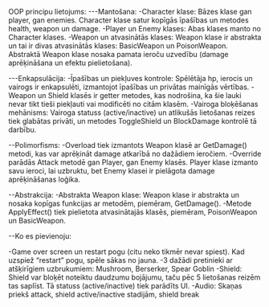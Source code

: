 OOP principu lietojums:
---Mantošana:
-Character klase: Bāzes klase gan player, gan enemies. Character klase satur kopīgās īpašības un metodes health, weapon un damage.
-Player un Enemy klases: Abas klases manto no Character klases.
-Weapon un atvasinātās klases: Weapon klase ir abstrakta un tai ir divas atvasinātās klases: BasicWeapon un PoisonWeapon. Abstraktā Weapon klase nosaka pamata ieroču uzvedību (damage aprēķināšana un efektu pielietošana).


---Enkapsulācija:
-Īpašības un piekļuves kontrole: Spēlētāja hp, ierocis un vairogs ir enkapsulēti, izmantojot īpašības un privātas mainīgās vērtības.
-Weapon un Shield klasēs ir getter metodes, kas nodrošina, ka šie lauki nevar tikt tieši piekļauti vai modificēti no citām klasēm.
-Vairoga bloķēšanas mehānisms: Vairoga statuss (active/inactive) un atlikušās lietošanas reizes tiek glabātas privāti, un metodes ToggleShield un BlockDamage kontrolē tā darbību.


--Polimorfisms:
-Overload tiek izmantots Weapon klasē ar GetDamage() metodi, kas var aprēķināt damage atkarībā no dažādiem ieročiem.
-Override parādās Attack metodē gan Player, gan Enemy klasēs. Player klase izmanto savu ieroci, lai uzbruktu, bet Enemy klasei ir pielāgota damage aprēķināšanas loģika.


--Abstrakcija:
-Abstrakta Weapon klase: Weapon klase ir abstrakta un nosaka kopīgas funkcijas ar metodēm, piemēram, GetDamage().
-Metode ApplyEffect() tiek pielietota atvasinātajās klasēs, piemēram, PoisonWeapon un BasicWeapon.

--Ko es pievienoju:

-Game over screen un restart pogu (citu neko tikmēr nevar spiest). Kad uzspiež “restart” pogu, spēle sākas no jauna.
-3 dažādi pretinieki ar atšķirīgiem uzbrukumiem: Mushroom, Berserker, Spear Goblin
-Shield: Shield var bloķēt noteiktu daudzumu bojājumu, taču pēc 5 lietošanas reizēm tas saplīst. Tā statuss (active/inactive) tiek parādīts UI.
-Audio: Skaņas priekš attack, shield active/inactive stadijām, shield break
